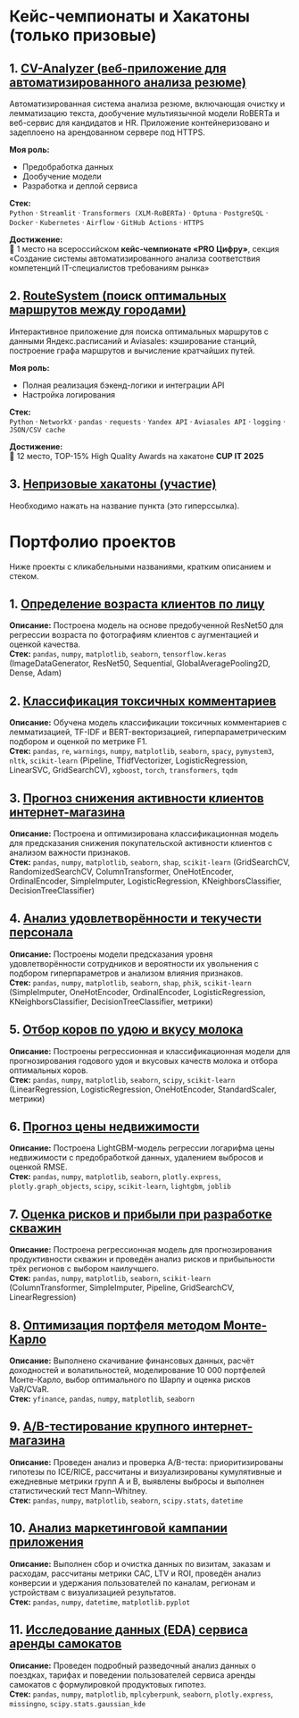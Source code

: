 # Кейс-чемпионаты и Хакатоны (только призовые)

## 1. [CV-Analyzer (веб-приложение для автоматизированного анализа резюме)](https://github.com/Akim-norfeg/cv-analyzer-gazprom-neft)
Автоматизированная система анализа резюме, включающая очистку и лемматизацию текста, дообучение мультиязычной модели RoBERTa и веб-сервис для кандидатов и HR. Приложение контейнеризовано и задеплоено на арендованном сервере под HTTPS.

**Моя роль:**  
- Предобработка данных  
- Дообучение модели  
- Разработка и деплой сервиса

**Стек:**  
`Python` · `Streamlit` · `Transformers (XLM-RoBERTa)` · `Optuna` · `PostgreSQL` · `Docker` · `Kubernetes` · `Airflow` · `GitHub Actions` · `HTTPS`

**Достижение:**  
🥇 1 место на всероссийском **кейс-чемпионате «PRO Цифру»**, секция «Создание системы автоматизированного анализа соответствия компетенций IT-специалистов требованиям рынка»

## 2. [RouteSystem (поиск оптимальных маршрутов между городами)](https://github.com/Akim-norfeg/Portfolio/tree/main/Хакатоны/CUP%20IT%202025%20-%20Анализ%20данных)
Интерактивное приложение для поиска оптимальных маршрутов с данными Яндекс.расписаний и Aviasales: кэширование станций, построение графа маршрутов и вычисление кратчайших путей.

**Моя роль:**  
- Полная реализация бэкенд-логики и интеграции API  
- Настройка логирования  

**Стек:**  
`Python` · `NetworkX` · `pandas` · `requests` · `Yandex API` · `Aviasales API` · `logging` · `JSON/CSV cache`

**Достижение:**  
🏅 12 место, TOP-15% High Quality Awards на хакатоне **CUP IT 2025**  

## 3. [Непризовые хакатоны (участие)](https://github.com/Akim-norfeg/Portfolio/tree/main/Хакатоны)
Необходимо нажать на название пункта (это гиперссылка).


# Портфолио проектов

Ниже проекты с кликабельными названиями, кратким описанием и стеком.

## 1. [Определение возраста клиентов по лицу](https://github.com/Akim-norfeg/Portfolio-DS-ML/blob/main/projects%20ds%20ml/Определение%20возраста%20клиентов%20по%20лицу.ipynb)  
   **Описание:** Построена модель на основе предобученной ResNet50 для регрессии возраста по фотографиям клиентов с аугментацией и оценкой качества.  
   **Стек:** `pandas`, `numpy`, `matplotlib`, `seaborn`, `tensorflow.keras` (ImageDataGenerator, ResNet50, Sequential, GlobalAveragePooling2D, Dense, Adam)

## 2. [Классификация токсичных комментариев](https://github.com/Akim-norfeg/Portfolio-DS-ML/blob/main/projects%20ds%20ml/Классификация%20токсичных%20комментариев.ipynb)  
   **Описание:** Обучена модель классификации токсичных комментариев с лемматизацией, TF-IDF и BERT-векторизацией, гиперпараметрическим подбором и оценкой по метрике F1.  
   **Стек:** `pandas`, `re`, `warnings`, `numpy`, `matplotlib`, `seaborn`, `spacy`, `pymystem3`, `nltk`, `scikit-learn` (Pipeline, TfidfVectorizer, LogisticRegression, LinearSVC, GridSearchCV), `xgboost`, `torch`, `transformers`, `tqdm`

## 3. [Прогноз снижения активности клиентов интернет-магазина](https://github.com/Akim-norfeg/Portfolio-DS-ML/blob/main/projects%20ds%20ml/Прогноз%20снижения%20активности%20клиентов%20интернет-магазина.ipynb)  
   **Описание:** Построена и оптимизирована классификационная модель для предсказания снижения покупательской активности клиентов с анализом важности признаков.  
   **Стек:** `pandas`, `numpy`, `matplotlib`, `seaborn`, `shap`, `scikit-learn` (GridSearchCV, RandomizedSearchCV, ColumnTransformer, OneHotEncoder, OrdinalEncoder, SimpleImputer, LogisticRegression, KNeighborsClassifier, DecisionTreeClassifier)

## 4. [Анализ удовлетворённости и текучести персонала](https://github.com/Akim-norfeg/Portfolio-DS-ML/blob/main/projects%20ds%20ml/Анализ%20удовлетворённости%20и%20текучести%20персонала.ipynb)  
   **Описание:** Построены модели предсказания уровня удовлетворённости сотрудников и вероятности их увольнения с подбором гиперпараметров и анализом влияния признаков.  
   **Стек:** `pandas`, `numpy`, `matplotlib`, `seaborn`, `shap`, `phik`, `scikit-learn` (SimpleImputer, OneHotEncoder, OrdinalEncoder, LogisticRegression, KNeighborsClassifier, DecisionTreeClassifier, метрики)

## 5. [Отбор коров по удою и вкусу молока](https://github.com/Akim-norfeg/Portfolio-DS-ML/blob/main/projects%20ds%20ml/Отбор%20коров%20по%20удою%20и%20вкусу%20молока.ipynb)  
   **Описание:** Построены регрессионная и классификационная модели для прогнозирования годового удоя и вкусовых качеств молока и отбора оптимальных коров.  
   **Стек:** `pandas`, `numpy`, `matplotlib`, `seaborn`, `scipy`, `scikit-learn` (LinearRegression, LogisticRegression, OneHotEncoder, StandardScaler, метрики)

## 6. [Прогноз цены недвижимости](https://github.com/Akim-norfeg/Portfolio-DS-ML/blob/main/projects%20ds%20ml/Прогноз%20цены%20недвижимости.ipynb)  
   **Описание:** Построена LightGBM-модель регрессии логарифма цены недвижимости с предобработкой данных, удалением выбросов и оценкой RMSE.  
   **Стек:** `pandas`, `numpy`, `matplotlib`, `seaborn`, `plotly.express`, `plotly.graph_objects`, `scipy`, `scikit-learn`, `lightgbm`, `joblib`

## 7. [Оценка рисков и прибыли при разработке скважин](https://github.com/Akim-norfeg/Portfolio-DS-ML/blob/main/projects%20ds%20ml/Оценка%20рисков%20и%20прибыли%20при%20разработке%20скважин.ipynb)  
   **Описание:** Построена регрессионная модель для прогнозирования продуктивности скважин и проведён анализ рисков и прибыльности трёх регионов с выбором наилучшего.  
   **Стек:** `pandas`, `numpy`, `matplotlib`, `seaborn`, `scikit-learn` (ColumnTransformer, SimpleImputer, Pipeline, GridSearchCV, LinearRegression)

## 8. [Оптимизация портфеля методом Монте-Карло](https://github.com/Akim-norfeg/Portfolio-DS-ML/blob/main/projects%20ds%20ml/Оптимизация%20портфеля%20методом%20Монте-Карло.ipynb)  
   **Описание:** Выполнено скачивание финансовых данных, расчёт доходностей и волатильностей, моделирование 10 000 портфелей Монте-Карло, выбор оптимального по Шарпу и оценка рисков VaR/CVaR.  
   **Стек:** `yfinance`, `pandas`, `numpy`, `matplotlib`, `seaborn`

## 9. [A/B-тестирование крупного интернет-магазина](https://github.com/Akim-norfeg/Portfolio-DS-ML/blob/main/projects%20data%20analyst/AB-тестирование%20крупного%20интернет-магазина.ipynb)  
   **Описание:** Проведен анализ и проверка A/B-теста: приоритизированы гипотезы по ICE/RICE, рассчитаны и визуализированы кумулятивные и ежедневные метрики групп A и B, выявлены выбросы и выполнен статистический тест Mann–Whitney.  
   **Стек:** `pandas`, `numpy`, `matplotlib`, `seaborn`, `scipy.stats`, `datetime`

## 10. [Анализ маркетинговой кампании приложения](https://github.com/Akim-norfeg/Portfolio-DS-ML/blob/main/projects%20data%20analyst/Анализ%20маркетинговой%20кампании%20приложения.ipynb)  
   **Описание:** Выполнен сбор и очистка данных по визитам, заказам и расходам, рассчитаны метрики CAC, LTV и ROI, проведён анализ конверсии и удержания пользователей по каналам, регионам и устройствам с визуализацией результатов.  
    **Стек:** `pandas`, `numpy`, `datetime`, `matplotlib.pyplot`

## 11. [Исследование данных (EDA) сервиса аренды самокатов](https://github.com/Akim-norfeg/Portfolio-DS-ML/blob/main/projects%20ds%20ml/Исследование%20данных%20сервиса%20аренды%20самокатов.ipynb)  
   **Описание:** Проведен подробный разведочный анализ данных о поездках, тарифах и поведении пользователей сервиса аренды самокатов с формулировкой продуктовых гипотез.  
   **Стек:** `pandas`, `numpy`, `matplotlib`, `mplcyberpunk`, `seaborn`, `plotly.express`, `missingno`, `scipy.stats.gaussian_kde`
